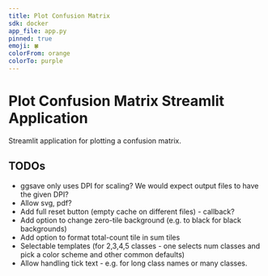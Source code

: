 ```yaml
---
title: Plot Confusion Matrix
sdk: docker
app_file: app.py
pinned: true
emoji: 🍀
colorFrom: orange
colorTo: purple
---
```


# Plot Confusion Matrix Streamlit Application

Streamlit application for plotting a confusion matrix.


## TODOs
- ggsave only uses DPI for scaling? We would expect output files to have the given DPI?
- Allow svg, pdf?
- Add full reset button (empty cache on different files) - callback?
- Add option to change zero-tile background (e.g. to black for black backgrounds)
- Add option to format total-count tile in sum tiles
- Selectable templates (for 2,3,4,5 classes - one selects num classes and pick a color scheme and other common defaults)
- Allow handling tick text - e.g. for long class names or many classes.